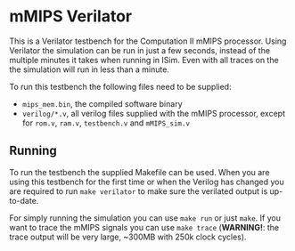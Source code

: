 # mMIPS Verilator
This is a Verilator testbench for the Computation II mMIPS processor.
Using Verilator the simulation can be run in just a few seconds, instead of the multiple minutes it takes when running in ISim. Even with all traces on the the simulation will run in less than a minute.

To run this testbench the following files need to be supplied:

- `mips_mem.bin`, the compiled software binary
- `verilog/*.v`, all verilog files supplied with the mMIPS processor, except for `rom.v`, `ram.v`, `testbench.v` and `mMIPS_sim.v`

## Running
To run the testbench the supplied Makefile can be used. When you are using this testbench for the first time or when the Verilog has changed you are required to run `make verilator` to make sure the verilated output is up-to-date.

For simply running the simulation you can use `make run` or just `make`. If you want to trace the mMIPS signals you can use `make trace` (**WARNING!**: the trace output will be very large, ~300MB with 250k clock cycles).
